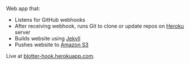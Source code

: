 Web app that:

* Listens for GitHub webhooks
* After receiving webhook, runs Git to clone or update repos on [Heroku](http://www.heroku.com/) server
* Builds website using [Jekyll](http://jekyllrb.com/)
* Pushes website to [Amazon S3](http://aws.amazon.com/s3/)

Live at [blotter-hook.herokuapp.com](https://blotter-hook.herokuapp.com/).
